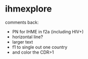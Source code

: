 # ihmexplore

comments back:
- PN for IHME in f2a (including HIV+)
- horizontal line?
- larger text
- f1 to single out one country
- and color the CDR>1
